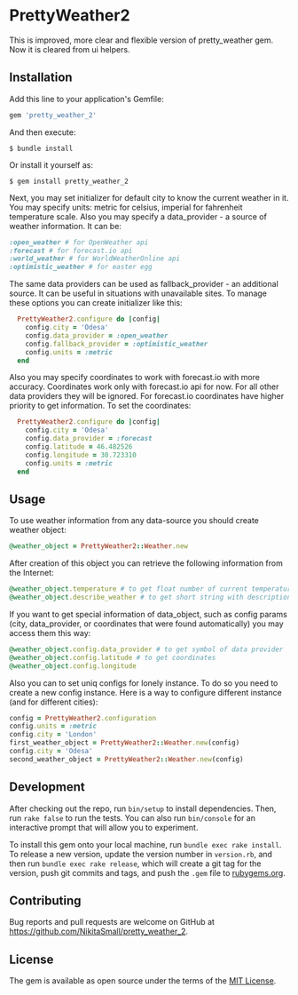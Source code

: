 # PrettyWeather2

This is improved, more clear and flexible version of pretty_weather gem.
Now it is cleared from ui helpers.

## Installation

Add this line to your application's Gemfile:

```ruby
gem 'pretty_weather_2'
```

And then execute:

    $ bundle install

Or install it yourself as:

    $ gem install pretty_weather_2

Next, you may set initializer for default city to know the current weather in it.
You may specify units: metric for celsius, imperial for fahrenheit temperature scale.
Also you may specify a data_provider - a source of weather information. It can be:

```ruby
:open_weather # for OpenWeather api
:forecast # for forecast.io api
:world_weather # for WorldWeatherOnline api
:optimistic_weather # for easter egg
```

The same data providers can be used as fallback_provider - an additional source.
It can be useful in situations with unavailable sites.
To manage these options you can create initializer like this:

```ruby
  PrettyWeather2.configure do |config|
    config.city = 'Odesa'
    config.data_provider = :open_weather
    config.fallback_provider = :optimistic_weather
    config.units = :metric
  end
```

Also you may specify coordinates to work with forecast.io with more accuracy.
Coordinates work only with forecast.io api for now. For all other data providers they will be ignored.
For forecast.io coordinates have higher priority to get information.
To set the coordinates:

```ruby
  PrettyWeather2.configure do |config|
    config.city = 'Odesa'
    config.data_provider = :forecast
    config.latitude = 46.482526
    config.longitude = 30.723310
    config.units = :metric
  end
```

## Usage

To use weather information from any data-source you should create weather object:

```ruby
@weather_object = PrettyWeather2::Weather.new
```

After creation of this object you can retrieve the following information from the Internet:

```ruby
@weather_object.temperature # to get float number of current temperature
@weather_object.describe_weather # to get short string with description of current weather
```

If you want to get special information of data_object,
such as config params (city, data_provider, or coordinates that were found automatically)
you may access them this way:

```ruby
@weather_object.config.data_provider # to get symbol of data provider
@weather_object.config.latitude # to get coordinates
@weather_object.config.longitude
```

Also you can to set uniq configs for lonely instance. To do so you need to create a new config instance.
Here is a way to configure different instance (and for different cities):

```ruby
config = PrettyWeather2.configuration
config.units = :metric
config.city = 'London'
first_weather_object = PrettyWeather2::Weather.new(config)
config.city = 'Odesa'
second_weather_object = PrettyWeather2::Weather.new(config)
```

## Development

After checking out the repo, run `bin/setup` to install dependencies. Then, run `rake false` to run the tests. You can also run `bin/console` for an interactive prompt that will allow you to experiment.

To install this gem onto your local machine, run `bundle exec rake install`. To release a new version, update the version number in `version.rb`, and then run `bundle exec rake release`, which will create a git tag for the version, push git commits and tags, and push the `.gem` file to [rubygems.org](https://rubygems.org).

## Contributing

Bug reports and pull requests are welcome on GitHub at https://github.com/NikitaSmall/pretty_weather_2.


## License

The gem is available as open source under the terms of the [MIT License](http://opensource.org/licenses/MIT).

